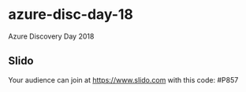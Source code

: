 # azure-disc-day-18
Azure Discovery Day 2018

## Slido
Your audience can join at https://www.slido.com
with this code: #P857